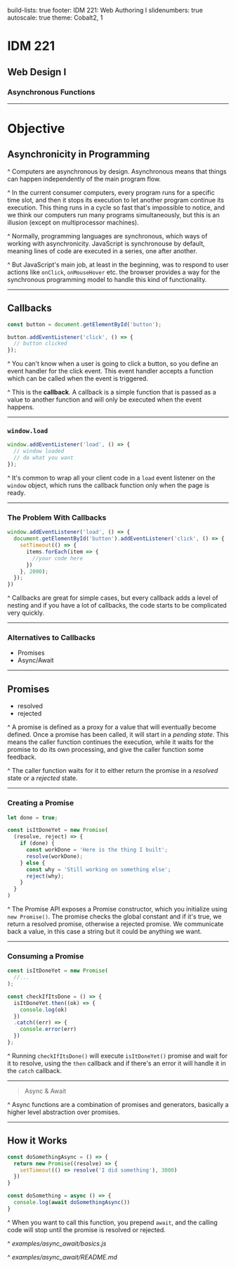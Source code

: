 build-lists: true
footer: IDM 221: Web Authoring I
slidenumbers: true
autoscale: true
theme: Cobalt2, 1

# IDM 221

## Web Design I

### Asynchronous Functions

---

# Objective

## Asynchronicity in Programming

^ Computers are asynchronous by design. Asynchronous means that things can happen independently of the main program flow.

^ In the current consumer computers, every program runs for a specific time slot, and then it stops its execution to let another program continue its execution. This thing runs in a cycle so fast that's impossible to notice, and we think our computers run many programs simultaneously, but this is an illusion (except on multiprocessor machines).

^ Normally, programming languages are synchronous, which ways of working with asynchronicity. JavaScript is synchronouse by default, meaning lines of code are executed in a series, one after another.

^ But JavaScript's main job, at least in the beginning, was to respond to user actions like `onClick`, `onMouseHover` etc. the browser provides a way for the synchronous programming model to handle this kind of functionality.

---

## Callbacks

```javascript
const button = document.getElementById('button');

button.addEventListener('click', () => {
  // button clicked
});
```

^ You can't know when a user is going to click a  button, so you define an event handler for the click event. This event handler accepts a function which can be called when the event is triggered.

^ This is the **callback**. A callback is a simple function that is passed as a value to another function and will only be executed when the event happens.

---

### `window.load`

```javascript
window.addEventListener('load', () => {
  // window loaded
  // do what you want
});
```

^ It's common to wrap all your client code in a `load` event listener on the `window` object, which runs the callback function only when the page is ready.

---

### The Problem With Callbacks

```javascript
window.addEventListener('load', () => {
  document.getElementById('button').addEventListener('click', () => {
    setTimeout(() => {
      items.forEach(item => {
        //your code here
      })
    }, 2000);
  });
})
```

^ Callbacks are great for simple cases, but every callback adds a level of nesting and if you have a lot of callbacks, the code starts to be complicated very quickly.

---

### Alternatives to Callbacks

- Promises
- Async/Await

---

## Promises

- resolved
- rejected

^ A promise is defined as a proxy for a value that will eventually become defined. Once a promise has been called, it will start in a _pending state_. This means the caller function continues the execution, while it waits for the promise to do its own processing, and give the caller function some feedback.

^ The caller function waits for it to either return the promise in a _resolved_ state or a _rejected_ state.

---

### Creating a Promise

```javascript
let done = true;

const isItDoneYet = new Promise(
  (resolve, reject) => {
    if (done) {
      const workDone = 'Here is the thing I built';
      resolve(workDone);
    } else {
      const why = 'Still working on something else';
      reject(why);
    }
  }
)
```

^ The Promise API exposes a Promise constructor, which you initialize using `new Promise()`. The promise checks the global constant and if it's true, we return a resolved promise, otherwise a rejected promise. We communicate back a value, in this case a string but it could be anything we want.

---

### Consuming a Promise

```javascript
const isItDoneYet = new Promise(
  //...
);

const checkIfItsDone = () => {
  isItDoneYet.then((ok) => {
    console.log(ok)
  })
  .catch((err) => {
    console.error(err)
  })
};
```

^ Running `checkIfItsDone()` will execute `isItDoneYet()` promise and wait for it to resolve, using the `then` callback and if there's an error it will handle it in the `catch` callback.

---

> Async & Await

^ Async functions are a combination of promises and generators, basically a higher level abstraction over promises.

---

## How it Works

```javascript
const doSomethingAsync = () => {
  return new Promise((resolve) => {
    setTimeout(() => resolve('I did something'), 3000)
  })
}

const doSomething = async () => {
  console.log(await doSomethingAsync())
}
```

^ When you want to call this function, you prepend `await`, and the calling code will stop until the promise is resolved or rejected.

^ _examples/async\_await/basics.js_

^ _examples/async\_await/README.md_
